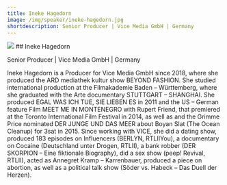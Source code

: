 ```yaml
---
title: Ineke Hagedorn 
image: /img/speaker/ineke-hagedorn.jpg
shortdescription: Senior Producer | Vice Media GmbH | Germany 
---
```

<img src="/img/speaker/ineke-hagedorn.jpg">
## Ineke Hagedorn

Senior Producer | Vice Media GmbH | Germany

Ineke Hagedorn is a Producer for Vice Media GmbH since 2018, where she produced the ARD mediathek kultur show BEYOND FASHION. She studied international production at the Filmakademie Baden – Württemberg, where she graduated with the Arte documentary STUTTGART – SHANGHAI. She produced EGAL WAS ICH TUE, SIE LIEBEN ES in 2011 and the US – German feature Film MEET ME IN MONTENEGRO with Rupert Friend, that premiered at the Toronto International Film Festival in 2014, as well as and the Grimme Price nominated DER JUNGE UND DAS MEER about Boyan Slat (The Ocean Cleanup) for 3sat in 2015. Since working with VICE, she did a dating show, produced 183 episodes on Influencers (BERLYN, RTLIIYou), a documentary on Cocaine (Deutschland unter Drogen, RTLII), a bank robber (DER SKORPION – Eine fiktionale Biography), did a sex show (peep! Revival, RTLII), acted as Annegret Kramp – Karrenbauer, produced a piece on abortion, as well as a political talk show (Söder vs. Habeck – Das Duell der Herzen). 

